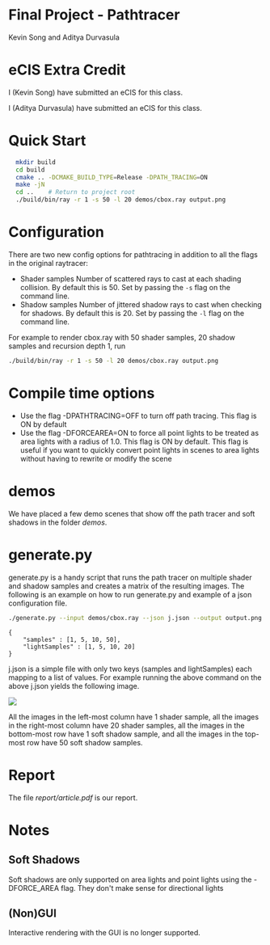 Final Project - Pathtracer
=====================
Kevin Song and Aditya Durvasula

# eCIS Extra Credit

I (Kevin Song) have submitted an eCIS for this class.

I (Aditya Durvasula) have submitted an eCIS for this class.

# Quick Start

```bash
  mkdir build
  cd build
  cmake .. -DCMAKE_BUILD_TYPE=Release -DPATH_TRACING=ON
  make -jN
  cd ..    # Return to project root
  ./build/bin/ray -r 1 -s 50 -l 20 demos/cbox.ray output.png
```

# Configuration

There are two new config options for pathtracing in addition to all the
flags in the original raytracer:

  - Shader samples
    Number of scattered rays to cast at each shading collision. By default
    this is 50. Set by passing the `-s` flag on the command line.
  - Shadow samples
    Number of jittered shadow rays to cast when checking for shadows. By
    default this is 20. Set by passing the `-l` flag on the command line.

For example to render cbox.ray with 50 shader samples, 20 shadow samples and
recursion depth 1, run

```bash
./build/bin/ray -r 1 -s 50 -l 20 demos/cbox.ray output.png
```

# Compile time options

- Use the flag -DPATHTRACING=OFF to turn off path tracing. This flag is ON
  by default
- Use the flag -DFORCEAREA=ON to force all point lights to be treated as
  area lights with a radius of 1.0. This flag is ON by default. This flag
  is useful if you want to quickly convert point lights in scenes to area
  lights without having to rewrite or modify the scene

# demos

We have placed a few demo scenes that show off the path tracer and soft
shadows in the folder *demos*.

# generate.py

generate.py is a handy script that runs the path tracer on multiple shader
and shadow samples and creates a matrix of the resulting images. The following
is an example on how to run generate.py and example of a json configuration
file.

```bash
./generate.py --input demos/cbox.ray --json j.json --output output.png
```

```
{
    "samples" : [1, 5, 10, 50],
    "lightSamples" : [1, 5, 10, 20]
}
```

j.json is a simple file with only two keys (samples and lightSamples) each
mapping to a list of values. For example running the above command on the
above j.json yields the following image.

![](matrix.png)

All the images in the left-most column have 1 shader sample, all the images
in the right-most column have 20 shader samples, all the images in the
bottom-most row have 1 soft shadow sample, and all the images in the top-most
row have 50 soft shadow samples.

# Report

The file *report/article.pdf* is our report.

# Notes

## Soft Shadows

Soft shadows are only supported on area lights and point lights using the
-DFORCE_AREA flag. They don't make sense for directional lights

## (Non)GUI

Interactive rendering with the GUI is no longer supported.
